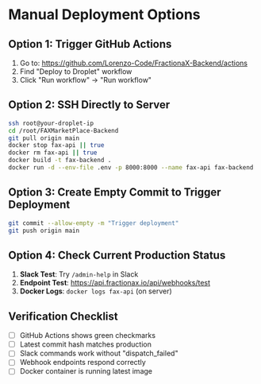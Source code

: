 # Manual Deployment Options

## Option 1: Trigger GitHub Actions
1. Go to: https://github.com/Lorenzo-Code/FractionaX-Backend/actions
2. Find "Deploy to Droplet" workflow
3. Click "Run workflow" → "Run workflow"

## Option 2: SSH Directly to Server
```bash
ssh root@your-droplet-ip
cd /root/FAXMarketPlace-Backend
git pull origin main
docker stop fax-api || true
docker rm fax-api || true
docker build -t fax-backend .
docker run -d --env-file .env -p 8000:8000 --name fax-api fax-backend
```

## Option 3: Create Empty Commit to Trigger Deployment
```bash
git commit --allow-empty -m "Trigger deployment"
git push origin main
```

## Option 4: Check Current Production Status
1. **Slack Test**: Try `/admin-help` in Slack
2. **Endpoint Test**: https://api.fractionax.io/api/webhooks/test
3. **Docker Logs**: `docker logs fax-api` (on server)

## Verification Checklist
- [ ] GitHub Actions shows green checkmarks
- [ ] Latest commit hash matches production
- [ ] Slack commands work without "dispatch_failed"
- [ ] Webhook endpoints respond correctly
- [ ] Docker container is running latest image
